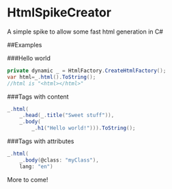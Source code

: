 HtmlSpikeCreator
================

A simple spike to allow some fast html generation in C#



##Examples

###Hello world
```C#
private dynamic _ = HtmlFactory.CreateHtmlFactory();
var html=_.html().ToString();
//html is "<html></html>"
```

###Tags with content
```C#
_.html(
    _.head(_.title("Sweet stuff")),
    _.body(
        _.h1("Hello world!"))).ToString();
```

###Tags with attributes
```C#
_.html(
    _.body(@class: "myClass"),
    lang: "en")
```

More to come!
